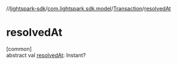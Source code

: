 //[lightspark-sdk](../../../index.md)/[com.lightspark.sdk.model](../index.md)/[Transaction](index.md)/[resolvedAt](resolved-at.md)

# resolvedAt

[common]\
abstract val [resolvedAt](resolved-at.md): Instant?
